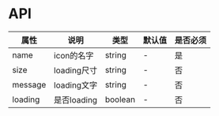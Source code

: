 # API

|    属性    |   说明   |    类型    |  默认值  | 是否必须 |
| --------- | ------- | --------- | ------- | -------  |
| name    | icon的名字 |  string   | -       | 是 |
| size    | loading尺寸 |  string   | -       | 否 |
| message    | loading文字 |  string   | -       | 否 |
| loading    | 是否loading |  boolean   | -       | 否 |
